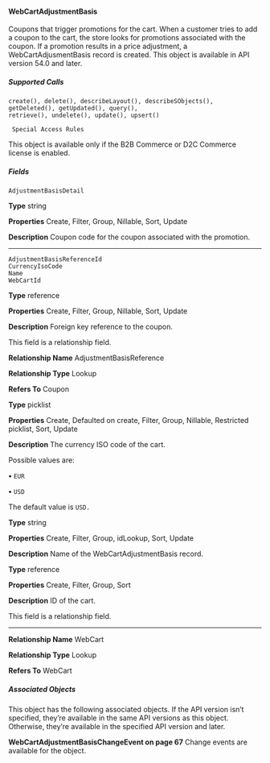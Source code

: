 #### WebCartAdjustmentBasis

Coupons that trigger promotions for the cart. When a customer tries to add a coupon to the cart, the store looks for promotions associated
with the coupon. If a promotion results in a price adjustment, a WebCartAdjusmentBasis record is created. This object is available in API
version 54.0 and later.

##### Supported Calls
```
create(), delete(), describeLayout(), describeSObjects(), getDeleted(), getUpdated(), query(),
retrieve(), undelete(), update(), upsert()

 Special Access Rules

```
This object is available only if the B2B Commerce or D2C Commerce license is enabled.

##### Fields

```
AdjustmentBasisDetail

```

**Type**
string

**Properties**
Create, Filter, Group, Nillable, Sort, Update

**Description**
Coupon code for the coupon associated with the promotion.


-----

```
AdjustmentBasisReferenceId
CurrencyIsoCode
Name
WebCartId

```

**Type**
reference

**Properties**
Create, Filter, Group, Nillable, Sort, Update

**Description**
Foreign key reference to the coupon.

This field is a relationship field.

**Relationship Name**
AdjustmentBasisReference

**Relationship Type**
Lookup

**Refers To**
Coupon

**Type**
picklist

**Properties**
Create, Defaulted on create, Filter, Group, Nillable, Restricted picklist, Sort, Update

**Description**
The currency ISO code of the cart.

Possible values are:

**•** `EUR`

**•** `USD`

The default value is `USD.`

**Type**
string

**Properties**
Create, Filter, Group, idLookup, Sort, Update

**Description**
Name of the WebCartAdjustmentBasis record.

**Type**
reference

**Properties**
Create, Filter, Group, Sort

**Description**
ID of the cart.

This field is a relationship field.


-----

**Relationship Name**
WebCart

**Relationship Type**
Lookup

**Refers To**
WebCart

##### Associated Objects

This object has the following associated objects. If the API version isn’t specified, they’re available in the same API versions as this object.
Otherwise, they’re available in the specified API version and later.

**WebCartAdjustmentBasisChangeEvent on page 67**
Change events are available for the object.
